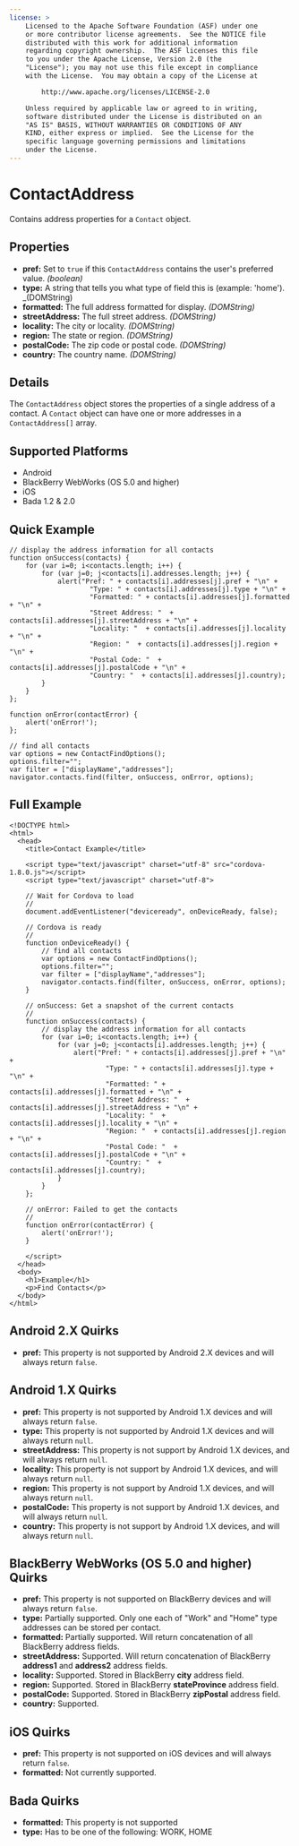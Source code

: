```yaml
---
license: >
    Licensed to the Apache Software Foundation (ASF) under one
    or more contributor license agreements.  See the NOTICE file
    distributed with this work for additional information
    regarding copyright ownership.  The ASF licenses this file
    to you under the Apache License, Version 2.0 (the
    "License"); you may not use this file except in compliance
    with the License.  You may obtain a copy of the License at

        http://www.apache.org/licenses/LICENSE-2.0

    Unless required by applicable law or agreed to in writing,
    software distributed under the License is distributed on an
    "AS IS" BASIS, WITHOUT WARRANTIES OR CONDITIONS OF ANY
    KIND, either express or implied.  See the License for the
    specific language governing permissions and limitations
    under the License.
---
```


ContactAddress
==============

Contains address properties for a `Contact` object.

Properties
----------
- __pref:__ Set to `true` if this `ContactAddress` contains the user's preferred value. _(boolean)_
- __type:__ A string that tells you what type of field this is (example: 'home'). _(DOMString)
- __formatted:__ The full address formatted for display. _(DOMString)_
- __streetAddress:__ The full street address. _(DOMString)_
- __locality:__ The city or locality. _(DOMString)_
- __region:__ The state or region. _(DOMString)_
- __postalCode:__ The zip code or postal code. _(DOMString)_
- __country:__ The country name. _(DOMString)_

Details
-------

The `ContactAddress` object stores the properties of a single address of a contact.  A `Contact` object can have one or more addresses in a  `ContactAddress[]` array. 

Supported Platforms
-------------------

- Android
- BlackBerry WebWorks (OS 5.0 and higher)
- iOS
- Bada 1.2 & 2.0

Quick Example
-------------

	// display the address information for all contacts
    function onSuccess(contacts) {
		for (var i=0; i<contacts.length; i++) {
			for (var j=0; j<contacts[i].addresses.length; j++) {
				alert("Pref: " + contacts[i].addresses[j].pref + "\n" +
						"Type: " + contacts[i].addresses[j].type + "\n" +
						"Formatted: " + contacts[i].addresses[j].formatted + "\n" + 
						"Street Address: "  + contacts[i].addresses[j].streetAddress + "\n" + 
						"Locality: "  + contacts[i].addresses[j].locality + "\n" + 
						"Region: "  + contacts[i].addresses[j].region + "\n" + 
						"Postal Code: "  + contacts[i].addresses[j].postalCode + "\n" + 
						"Country: "  + contacts[i].addresses[j].country);
			}
		}
    };

    function onError(contactError) {
        alert('onError!');
    };

    // find all contacts
    var options = new ContactFindOptions();
	options.filter=""; 
	var filter = ["displayName","addresses"];
    navigator.contacts.find(filter, onSuccess, onError, options);

Full Example
------------

    <!DOCTYPE html>
    <html>
      <head>
        <title>Contact Example</title>

        <script type="text/javascript" charset="utf-8" src="cordova-1.8.0.js"></script>
        <script type="text/javascript" charset="utf-8">

        // Wait for Cordova to load
        //
        document.addEventListener("deviceready", onDeviceReady, false);

        // Cordova is ready
        //
        function onDeviceReady() {
		    // find all contacts
		    var options = new ContactFindOptions();
			options.filter=""; 
			var filter = ["displayName","addresses"];
		    navigator.contacts.find(filter, onSuccess, onError, options);
        }
    
        // onSuccess: Get a snapshot of the current contacts
        //
		function onSuccess(contacts) {
			// display the address information for all contacts
			for (var i=0; i<contacts.length; i++) {
				for (var j=0; j<contacts[i].addresses.length; j++) {
					alert("Pref: " + contacts[i].addresses[j].pref + "\n" +
							"Type: " + contacts[i].addresses[j].type + "\n" +
							"Formatted: " + contacts[i].addresses[j].formatted + "\n" + 
							"Street Address: "  + contacts[i].addresses[j].streetAddress + "\n" + 
							"Locality: "  + contacts[i].addresses[j].locality + "\n" + 
							"Region: "  + contacts[i].addresses[j].region + "\n" + 
							"Postal Code: "  + contacts[i].addresses[j].postalCode + "\n" + 
							"Country: "  + contacts[i].addresses[j].country);
				}
			}
		};
    
        // onError: Failed to get the contacts
        //
        function onError(contactError) {
            alert('onError!');
        }

        </script>
      </head>
      <body>
        <h1>Example</h1>
        <p>Find Contacts</p>
      </body>
    </html>

Android 2.X Quirks
------------------

- __pref:__ This property is not supported by Android 2.X devices and will always return `false`.

Android 1.X Quirks
------------------

- __pref:__ This property is not supported by Android 1.X devices and will always return `false`.
- __type:__ This property is not supported by Android 1.X devices and will always return `null`.
- __streetAddress:__ This property is not support by Android 1.X devices, and will always return `null`.
- __locality:__ This property is not support by Android 1.X devices, and will always return `null`.
- __region:__ This property is not support by Android 1.X devices, and will always return `null`.
- __postalCode:__ This property is not support by Android 1.X devices, and will always return `null`.
- __country:__ This property is not support by Android 1.X devices, and will always return `null`.

BlackBerry WebWorks (OS 5.0 and higher) Quirks
--------------------------------------------
- __pref:__ This property is not supported on BlackBerry devices and will always return `false`.
- __type:__ Partially supported.  Only one each of "Work" and "Home" type addresses can be stored per contact. 
- __formatted:__ Partially supported.  Will return concatenation of all BlackBerry address fields.
- __streetAddress:__ Supported.  Will return concatenation of BlackBerry __address1__ and __address2__ address fields. 
- __locality:__ Supported.  Stored in BlackBerry __city__ address field.
- __region:__ Supported.  Stored in BlackBerry __stateProvince__ address field.
- __postalCode:__ Supported.  Stored in BlackBerry __zipPostal__ address field.
- __country:__ Supported.

iOS Quirks
----------
- __pref:__ This property is not supported on iOS devices and will always return `false`.
- __formatted:__ Not currently supported.

Bada Quirks
-----------
- __formatted:__ This property is not supported
- __type:__ Has to be one of the following: WORK, HOME
